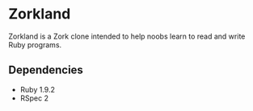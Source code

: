 Zorkland
========

Zorkland is a Zork clone intended to help noobs learn to read and write Ruby 
programs.

Dependencies
------------

* Ruby 1.9.2
* RSpec 2
